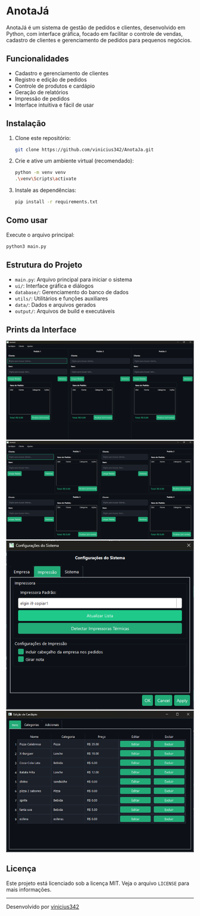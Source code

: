 # AnotaJá

AnotaJá é um sistema de gestão de pedidos e clientes, desenvolvido em Python, com interface gráfica, focado em facilitar o controle de vendas, cadastro de clientes e gerenciamento de pedidos para pequenos negócios.

## Funcionalidades
- Cadastro e gerenciamento de clientes
- Registro e edição de pedidos
- Controle de produtos e cardápio
- Geração de relatórios
- Impressão de pedidos
- Interface intuitiva e fácil de usar

## Instalação
1. Clone este repositório:
   ```bash
   git clone https://github.com/vinicius342/AnotaJa.git
   ```
2. Crie e ative um ambiente virtual (recomendado):
   ```bash
   python -m venv venv
   .\venv\Scripts\activate
   ```
3. Instale as dependências:
   ```bash
   pip install -r requirements.txt
   ```

## Como usar
Execute o arquivo principal:
```bash
python3 main.py
```

## Estrutura do Projeto
- `main.py`: Arquivo principal para iniciar o sistema
- `ui/`: Interface gráfica e diálogos
- `database/`: Gerenciamento do banco de dados
- `utils/`: Utilitários e funções auxiliares
- `data/`: Dados e arquivos gerados
- `output/`: Arquivos de build e executáveis

## Prints da Interface
![Interface 3 Telas](imgs/interface-3-telas.png)
![Interface 4 Telas](imgs/interface-4-telas.png)
![Configuracoes Impressora](imgs/configuracoes-impressora.png)
![Edicao de Cardapio](imgs/edicao-de-cardapio.png)

## Licença
Este projeto está licenciado sob a licença MIT. Veja o arquivo `LICENSE` para mais informações.

---
Desenvolvido por [vinicius342](https://github.com/vinicius342)
